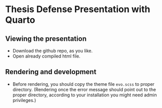 # Thesis Defense Presentation with Quarto

## Viewing the presentation
- Download the github repo, as you like.
- Open already compiled html file.


## Rendering and development
- Before rendering, you should copy the theme file `evo.scss` to proper directory. (Rendering once the error message should point out to the proper directory, according to your installation you might need admin privileges.)

